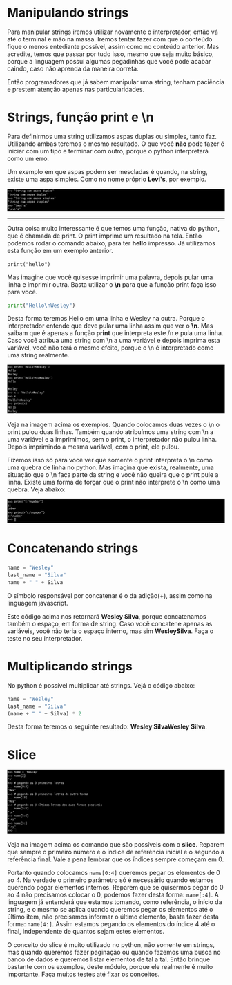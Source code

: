 # Manipulando strings

Para manipular strings iremos utilizar novamente o interpretador, então vá até o terminal e mão na massa. Iremos tentar fazer com que o conteúdo fique o menos entediante possível, assim como no conteúdo anterior. Mas acredite, temos que passar por tudo isso, mesmo que seja muito básico, porque a linguagem possui algumas pegadinhas que você pode acabar caindo, caso não aprenda da maneira correta.

Então programadores que já sabem manipular uma string, tenham paciência e prestem atenção apenas nas particularidades.

# Strings, função print e \n

Para definirmos uma string utilizamos aspas duplas ou simples, tanto faz. Utilizando ambas teremos o mesmo resultado. O que você **não** pode fazer é iniciar com um tipo e terminar com outro, porque o python interpretará como um erro.

Um exemplo em que aspas podem ser mescladas é quando, na string, existe uma aspa simples. Como no nome próprio **Levi's**, por exemplo.

![python_string_aspas](./images/python_string_aspas.png "python_string_aspas")

***

Outra coisa muito interessante é que temos uma função, nativa do python, que é chamada de print. O print imprime um resultado na tela. Então podemos rodar o comando abaixo, para ter **hello** impresso. Já utilizamos esta função em um exemplo anterior.

`print("hello")`

Mas imagine que você quisesse imprimir uma palavra, depois pular uma linha e imprimir outra. Basta utilizar o **\n** para que a função print faça isso para você.

```python
print("Hello\nWesley")
```

Desta forma teremos Hello em uma linha e Wesley na outra. Porque o interpretador entende que deve pular uma linha assim que ver o **\n**. Mas saibam que é apenas a função **print** que interpreta este /n e pula uma linha. Caso você atribua uma string com \n a uma variável e depois imprima esta variável, você não terá o mesmo efeito, porque o \n é interpretado como uma string realmente.

![python_string_print_barran](./images/python_string_print_barran.png "python_string_print_barran")

Veja na imagem acima os exemplos. Quando colocamos duas vezes o \n o print pulou duas linhas. Também quando atribuímos uma string com \n a uma variável e a imprimimos, sem o print, o interpretador não pulou linha. Depois imprimindo a mesma variável, com o print, ele pulou.

Fizemos isso só para você ver que somente o print interpreta o \n como uma quebra de linha no python. Mas imagina que exista, realmente, uma situação que o \n faça parte da string e você não queira que o print pule a linha. Existe uma forma de forçar que o print não interprete o \n como uma quebra. Veja abaixo:

![python_print_r](./images/python_print_r.png "python_print_r")

# Concatenando strings

```python
name = "Wesley"
last_name = "Silva"
name + " " + Silva
```

O símbolo responsável por concatenar é o da adição(+), assim como na linguagem javascript.

Este código acima nos retornará **Wesley Silva**, porque concatenamos também o espaço, em forma de string. Caso você concatene apenas as variáveis, você não teria o espaço interno, mas sim **WesleySilva**. Faça o teste no seu interpretador.

# Multiplicando strings

No python é possível multiplicar até strings. Vejá o código abaixo:

```python
name = "Wesley"
last_name = "Silva"
(name + " " + Silva) * 2
```

Desta forma teremos o seguinte resultado: **Wesley SilvaWesley Silva**.

# Slice

![python_slice](./images/python_slice.png "python_slice")

Veja na imagem acima os comando que são possíveis com o **slice**. Reparem que sempre o primeiro número é o índice de referência inicial e o segundo a referência final. Vale a pena lembrar que os índices sempre começam em 0.

Portanto quando colocamos `name[0:4]` queremos pegar os elementos de 0 ao 4. Na verdade o primeiro parâmetro só é necessário quando estamos querendo pegar elementos internos. Reparem que se quisermos pegar do 0 ao 4 não precisamos colocar o 0, podemos fazer desta forma: `name[:4]`. A linguagem já entenderá que estamos tomando, como referência, o início da string, e o mesmo se aplica quando queremos pegar os elementos até o último item, não precisamos informar o último elemento, basta fazer desta forma: `name[4:]`. Assim estamos pegando os elementos do índice 4 até o final, independente de quantos sejam estes elementos.

O conceito do slice é muito utilizado no python, não somente em strings, mas quando queremos fazer paginação ou quando fazemos uma busca no banco de dados e queremos listar elementos de tal a tal. Então brinque bastante com os exemplos, deste módulo, porque ele realmente é muito importante. Faça muitos testes até fixar os conceitos.